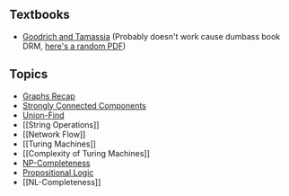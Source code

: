 ## Textbooks
- [Goodrich and Tamassia](https://r4.vlereader.com/Reader?ean=9781119028482) (Probably doesn't work cause dumbass book DRM, [here's a random PDF](https://canvas.projekti.info/ebooks/Algorithm%20Design%20and%20Applications%5BA4%5D.pdf))

## Topics
- [Graphs Recap](Graphs%20Recap.md)
- [Strongly Connected Components](Strongly%20Connected%20Components.md)
- [Union-Find](Union-Find.md)
- [[String Operations]]
- [[Network Flow]]
- [[Turing Machines]]
- [[Complexity of Turing Machines]]
- [NP-Completeness](Year%203/Algorithms%20and%20Complexity/NP-Completeness.md)
- [Propositional Logic](Year%203/Algorithms%20and%20Complexity/Propositional%20Logic.md)
- [[NL-Completeness]]